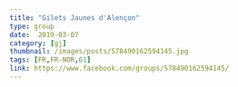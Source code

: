 ```yaml
---
title: "Gilets Jaunes d'Alençon"
type: group
date:  2019-03-07
category: [gj]
thumbnail: /images/posts/578490162594145.jpg
tags: [FR,FR-NOR,61]
link: https://www.facebook.com/groups/578490162594145/
---
```


